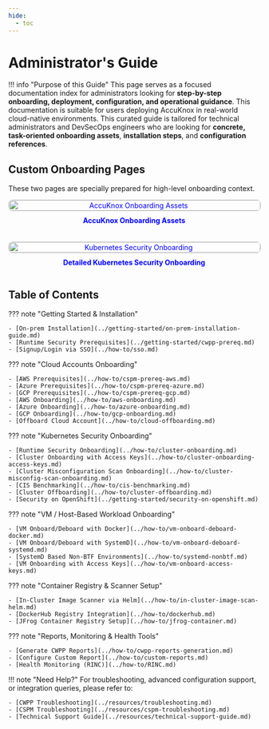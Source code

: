 ```yaml
---
hide:
  - toc
---
```


# Administrator's Guide

!!! info "Purpose of this Guide"
    This page serves as a focused documentation index for administrators looking for **step-by-step onboarding, deployment, configuration, and operational guidance**. This documentation is suitable for users deploying AccuKnox in real-world cloud-native environments. This curated guide is tailored for technical administrators and DevSecOps engineers who are looking for **concrete, task-oriented onboarding assets**, **installation steps**, and **configuration references**.

## Custom Onboarding Pages

These two pages are specially prepared for high-level onboarding context.

<div style="display: flex; gap: 20px; justify-content: center; align-items: flex-start; flex-wrap: wrap;">
  <!-- First Image Block -->
  <div style="flex: 1; min-width: 300px; max-width: 600px; text-align: center;">
    <a href="../high-level-onboarding" style="text-decoration: none; color: blue;">
      <img id="img1" src="https://i.ibb.co/7dFjz13S/support-worklaods.png" alt="AccuKnox Onboarding Assets"
           style="width: 100%; height: auto; border: 1px solid #ccc; border-radius: 8px;">
      <p style="margin-top: 10px; font-weight: bold;">AccuKnox Onboarding Assets</p>
    </a>
  </div>

  <!-- Second Image Block -->
  <div style="flex: 1; min-width: 300px; max-width: 600px; text-align: center;">
    <a href="../k8s-security-onboarding" style="text-decoration: none; color: blue;">
      <img id="img2" src="https://i.ibb.co/Z1wCCbhv/Screenshot-2025-06-03-203641.png" alt="Kubernetes Security Onboarding"
           style="width: 100%; height: 100%; object-fit: cover; border: 1px solid #ccc; border-radius: 8px;">
      <p style="margin-top: 10px; font-weight: bold;">Detailed Kubernetes Security Onboarding</p>
    </a>
  </div>
</div>

<script>
  // Match heights of both images after loading
  window.onload = function() {
    const img1 = document.getElementById('img1');
    const img2 = document.getElementById('img2');
    if (img1 && img2) {
      img2.style.height = img1.clientHeight + "px";
    }
  };
</script>


## Table of Contents

??? note "Getting Started & Installation"

    - [On-prem Installation](../getting-started/on-prem-installation-guide.md)
    - [Runtime Security Prerequisites](../getting-started/cwpp-prereq.md)
    - [Signup/Login via SSO](../how-to/sso.md)

??? note "Cloud Accounts Onboarding"

    - [AWS Prerequisites](../how-to/cspm-prereq-aws.md)
    - [Azure Prerequisites](../how-to/cspm-prereq-azure.md)
    - [GCP Prerequisites](../how-to/cspm-prereq-gcp.md)
    - [AWS Onboarding](../how-to/aws-onboarding.md)
    - [Azure Onboarding](../how-to/azure-onboarding.md)
    - [GCP Onboarding](../how-to/gcp-onboarding.md)
    - [Offboard Cloud Account](../how-to/cloud-offboarding.md)

??? note "Kubernetes Security Onboarding"

    - [Runtime Security Onboarding](../how-to/cluster-onboarding.md)
    - [Cluster Onboarding with Access Keys](../how-to/cluster-onboarding-access-keys.md)
    - [Cluster Misconfiguration Scan Onboarding](../how-to/cluster-misconfig-scan-onboarding.md)
    - [CIS Benchmarking](../how-to/cis-benchmarking.md)
    - [Cluster Offboarding](../how-to/cluster-offboarding.md)
    - [Security on OpenShift](../getting-started/security-on-openshift.md)

??? note "VM / Host-Based Workload Onboarding"

    - [VM Onboard/Deboard with Docker](../how-to/vm-onboard-deboard-docker.md)
    - [VM Onboard/Deboard with SystemD](../how-to/vm-onboard-deboard-systemd.md)
    - [SystemD Based Non-BTF Environments](../how-to/systemd-nonbtf.md)
    - [VM Onboarding with Access Keys](../how-to/vm-onboard-access-keys.md)

??? note "Container Registry & Scanner Setup"

    - [In-Cluster Image Scanner via Helm](../how-to/in-cluster-image-scan-helm.md)
    - [DockerHub Registry Integration](../how-to/dockerhub.md)
    - [JFrog Container Registry Setup](../how-to/jfrog-container.md)

??? note "Reports, Monitoring & Health Tools"

    - [Generate CWPP Reports](../how-to/cwpp-reports-generation.md)
    - [Configure Custom Report](../how-to/custom-reports.md)
    - [Health Monitoring (RINC)](../how-to/RINC.md)

!!! note "Need Help?"
    For troubleshooting, advanced configuration support, or integration queries, please refer to:

    - [CWPP Troubleshooting](../resources/troubleshooting.md)
    - [CSPM Troubleshooting](../resources/cspm-troubleshooting.md)
    - [Technical Support Guide](../resources/technical-support-guide.md)
